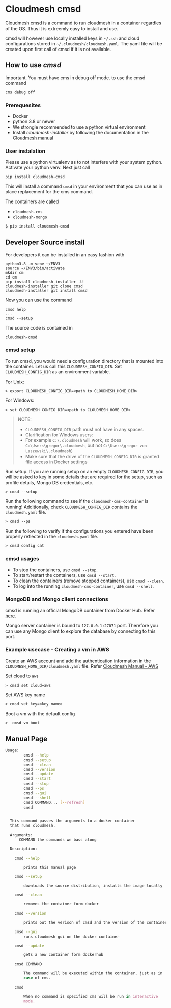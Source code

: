 # Cloudmesh cmsd

Cloudmesh cmsd is a command to run cloudmesh in a container regardles of
the OS. Thus it is extreemly easy to install and use.

cmsd will however use locally installed keys in `~/.ssh` and cloud
configurations stored in `~/.cloudmesh/cloudmesh.yaml`. The yaml file
will be created upon first call of cmsd if it is not available.

## How to use *cmsd*

Important. You must have cms in debug off mode. to use the cmsd command

```
cms debug off
```

### Prerequesites

* Docker
* python 3.8 or newer
* We strongle recommended to use a python virtual environment
* Install *cloudmesh-installer* by following the documentation in 
  the [Cloudmesh manual](https://cloudmesh.github.io/cloudmesh-manual/installation/install.html#installation-of-cloudmesh-source-install-for-developers)

### User instalation

Please use a python virtualenv as to not interfere with your system python.
Activate your python venv. Next just call

    pip install cloudmesh-cmsd
    
This will install a command `cmsd` in your environment that you can use
as in place replacement for the cms command.

The containers are called

- `cloudmesh-cms` 
- `cloudmesh-mongo` 


```bash
$ pip install cloudmesh-cmsd
```


## Developer Source install	

For developers it can be installed in an easy fashion with	

    python3.8 -m venv ~/ENV3
    source ~/ENV3/bin/activate
    mkdir cm	
    cd cm	
    pip install cloudmesh-installer -U	
    cloudmesh-installer git clone cmsd	
    cloudmesh-installer git install cmsd	

Now you can use the command 	

    cmsd help	
    ...
    cmsd --setup

The source code is contained in 	

    cloudmesh-cmsd


### cmsd setup 

To run cmsd, you would need a configuration directory that is mounted into the container.
Let us call this `CLOUDMESH_CONFIG_DIR`. Set `CLOUDMESH_CONFIG_DIR` as an environment variable. 

For Unix:
```
> export CLOUDMESH_CONFIG_DIR=<path to CLOUDMESH_HOME_DIR>
```

For Windows:
```
> set CLOUDMESH_CONFIG_DIR=<path to CLOUDMESH_HOME_DIR>
```

> NOTE: 
> - `CLOUDMESH_CONFIG_DIR` path must not have in any spaces.
> - Clarification for Windows users: 
>  - For example `C:\.cloudmesh` will work, so does 
> `C:\Users\gregor\.cloudmesh`, but not `C:\Users\gregor von Laszewski\.cloudmesh`)
>   - Make sure that the drive of the `CLOUDMESH_CONFIG_DIR` is granted file 
>     access in Docker settings

Run setup. If you are running setup on an empty `CLOUDMESH_CONFIG_DIR`,  you 
will be asked to key in some details that are required for the setup, such as 
profile details, Mongo DB credentials, etc. 

```  
> cmsd --setup 
```

Run the following command to see if the `cloudmesh-cms-container` is running! 
Additionally, check `CLOUDMESH_CONFIG_DIR` contains the `cloudmesh.yaml` file. 

```
> cmsd --ps
```

Run the following to verify if the configurations you entered have been 
properly reflected in the `cloudmesh.yaml` file. 

```
> cmsd config cat
```

### cmsd usages 

- To stop the containers, use `cmsd --stop`. 
- To start/restart the containers, use `cmsd --start`. 
- To clean the containers (remove stopped containers), use `cmsd --clean`. 
- To log into the running `cloudmesh-cms-container`, use `cmsd --shell`. 


### MongoDB and Mongo client connections  

cmsd is running an official MongoDB container from Docker Hub. Refer [here](https://hub.docker.com/_/mongo).

Mongo server container is bound to `127.0.0.1:27071` port. Therefore you can use 
any Mongo client to explore the database by connecting to this port. 

### Example usecase - Creating a vm in AWS 

Create an AWS account and add the authentication information in the 
`CLOUDMESH_HOME_DIR/cloudmesh.yaml` file. Refer [Cloudmesh Manual - AWS](https://cloudmesh.github.io/cloudmesh-manual/accounts/aws.html)

Set cloud to `aws`

```
> cmsd set cloud=aws 
```

Set AWS key name 

```
> cmsd set key=<key name> 
```

Boot a vm with the default config

```
>  cmsd vm boot 
```

## Manual Page

```bash
Usage:
        cmsd --help
        cmsd --setup
        cmsd --clean
        cmsd --version
        cmsd --update
        cmsd --start
        cmsd --stop
        cmsd --ps
        cmsd --gui
        cmsd --shell
        cmsd COMMAND... [--refresh]
        cmsd


  This command passes the arguments to a docker container
  that runs cloudmesh.

  Arguments:
      COMMAND the commands we bass along

  Description:

    cmsd --help

        prints this manual page

    cmsd --setup

        downloads the source distribution, installs the image locally

    cmsd --clean

        removes the container form docker

    cmsd --version

        prints out the verison of cmsd and the version of the container

    cmsd --gui
        runs cloudmesh gui on the docker container

    cmsd --update

        gets a new container form dockerhub

    cmsd COMMAND

        The command will be executed within the container, just as in
        case of cms.

    cmsd

        When no command is specified cms will be run in interactive
        mode.
```
